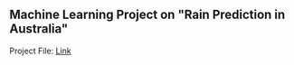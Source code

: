 ## Machine Learning Project on "Rain Prediction in Australia"
Project File: [Link](https://nbviewer.org/github/PravinKumarPathak/Data-Analysis-Project5/blob/main/Rain%20Prediction%20in%20Australia.ipynb)
